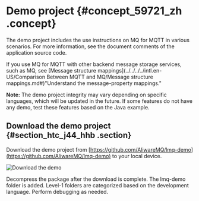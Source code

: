 # Demo project {#concept_59721_zh .concept}

The demo project includes the use instructions on MQ for MQTT in various scenarios. For more information, see the document comments of the application source code.

If you use MQ for MQTT with other backend message storage services, such as MQ, see [Message structure mappings](../../../../intl.en-US/Comparison Between MQTT and MQ/Message structure mappings.md#)"Understand the message-property mappings."

**Note:** The demo project integrity may vary depending on specific languages, which will be updated in the future. If some features do not have any demo, test these features based on the Java example.

## Download the demo project {#section_htc_j44_hhb .section}

Download the demo project from [https://github.com/AliwareMQ/lmq-demo](https://github.com/AliwareMQ/lmq-demo) to your local device.

 ![](images/43330_en-US.png "Download the demo")

Decompress the package after the download is complete. The lmq-demo folder is added. Level-1 folders are categorized based on the development language. Perform debugging as needed.

